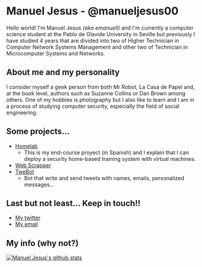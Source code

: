 # Manuel Jesus - @manueljesus00
Hello world! I'm Manuel Jesus *(aka emanuell)* and I'm currently a computer science student at the Pablo de Olavide University in Seville but previously I have studied 4 years that are divided into two of Higher Technician in Computer Network Systems Management and other two of Technician in Microcomputer Systems and Networks.

## About me and my personality
I consider myself a geek person from both Mr Robot, La Casa de Papel and, at the book level, authors such as Suzanne Collins or Dan Brown among others. One of my hobbies is photography but I also like to learn and I am in a process of studying computer security, especially the field of social engineering.

## Some projects...
- [Homelab](https://github.com/manueljesus00/homelab)
  - This is my end-course proyect (in Spanish) and I explain that I can deploy a security home-based training system with virtual machines.
- [Web Scrapper](https://github.com/manueljesus00/web_scrapper)
- [TweBot](https://github.com/manueljesus00/TweBot.py)
  - Bot that write and send tweets with names, emails, personalized messages...

## Last but not least... Keep in touch!!
- [My twitter](https://twitter.com/_manueljesus00)
- [My email](mailto:fm.manueljesus00@protonmail.com)

## My info (why not?)
[![Manuel Jesus's github stats](https://github-readme-stats.vercel.app/api?username=manueljesus00&show_icons=true&theme=cobalt)](https://github.com/anuraghazra/github-readme-stats)
